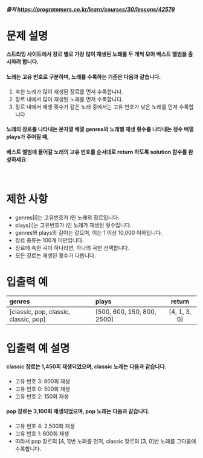 ##### 출처 https://programmers.co.kr/learn/courses/30/lessons/42579

# 문제 설명<br>
#### 스트리밍 사이트에서 장르 별로 가장 많이 재생된 노래를 두 개씩 모아 베스트 앨범을 출시하려 합니다.   
#### 노래는 고유 번호로 구분하며, 노래를 수록하는 기준은 다음과 같습니다.  
1. 속한 노래가 많이 재생된 장르를 먼저 수록합니다.
2. 장르 내에서 많이 재생된 노래를 먼저 수록합니다.
3. 장르 내에서 재생 횟수가 같은 노래 중에서는 고유 번호가 낮은 노래를 먼저 수록합니다
#### 노래의 장르를 나타내는 문자열 배열 genres와 노래별 재생 횟수를 나타내는 정수 배열 plays가 주어질 때, 
#### 베스트 앨범에 들어갈 노래의 고유 번호를 순서대로 return 하도록 solution 함수를 완성하세요.<br><br><br>

# 제한 사항<br>
####
- genres[i]는 고유번호가 i인 노래의 장르입니다.
- plays[i]는 고유번호가 i인 노래가 재생된 횟수입니다.
- genres와 plays의 길이는 같으며, 이는 1 이상 10,000 이하입니다.
- 장르 종류는 100개 미만입니다.
- 장르에 속한 곡이 하나라면, 하나의 곡만 선택합니다.
- 모든 장르는 재생된 횟수가 다릅니다.

# 입출력 예  
| genres | plays | return |
:----|:----|:----:
| [classic, pop, classic, classic, pop] | [500, 600, 150, 800, 2500] | [4, 1, 3, 0] |

# 입출력 예 설명
#### classic 장르는 1,450회 재생되었으며, classic 노래는 다음과 같습니다.
- 고유 번호 3: 800회 재생
- 고유 번호 0: 500회 재생
- 고유 번호 2: 150회 재생
#### pop 장르는 3,100회 재생되었으며, pop 노래는 다음과 같습니다.
- 고유 번호 4: 2,500회 재생
- 고유 번호 1: 600회 재생
- 따라서 pop 장르의 [4, 1]번 노래를 먼저, classic 장르의 [3, 0]번 노래를 그다음에 수록합니다.

